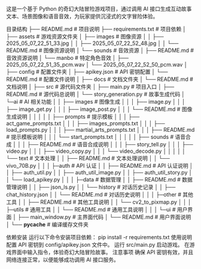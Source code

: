 这是一个基于 Python 的奇幻大陆冒险游戏项目，通过调用 AI 接口生成互动故事文本、场景图像和语音音效，为玩家提供沉浸式的文字冒险体验。

目录结构
├── README.md                   # 项目说明
├── requirements.txt            # 项目依赖
│
├── assets                      # 游戏资源文件夹
│   ├── images                  # 图像资源
│   │   ├── 2025_05_07_22_51_33.jpg
│   │   ├── 2025_05_07_22_52_48.jpg
│   │   └── README.md           # 图像资源说明
│   └── sounds                  # 音效资源
│       ├── README.md           # 音效资源说明
│       └── manbo               # 特定角色音效
│           ├── 2025_05_07_22_51_35_pcm.wav
│           └── 2025_05_07_22_52_50_pcm.wav
│
├── config                      # 配置文件夹
│   ├── apikey.json             # API 密钥配置
│   └── README.md               # 配置文件说明
│
├── docs                        # 文档文件夹
│   └── README.md               # 文档说明
│
├── src                         # 源代码文件夹
│   ├── main.py                 # 项目入口
│   ├── README.md               # 源代码总说明
│   └── story_generation.py     # 故事生成代码
│   └─ai                        # AI 相关功能
│   │  ├── images               # 图像生成
│   │  │   ├── image.py
│   │  │   ├── image_get.py
│   │  │   ├── image_post.py
│   │  │   └── README.md        # 图像生成说明
│   │  │
│   │  ├── prompts              # 提示模板
│   │  │   ├── act_game_prompts.txt
│   │  │   ├── images_prompts.txt
│   │  │   ├── load_prompts.py
│   │  │   ├── martial_arts_prompts.txt
│   │  │   ├── README.md        # 提示模板说明
│   │  │   └── start_prompts.txt
│   │  │
│   │  ├── sounds               # 语音合成
│   │  │   ├── README.md        # 语音合成说明
│   │  │   ├── story_tell.py
│   │  │   ├── video.py
│   │  │   ├── video_copy.py
│   │  │   └── video_decode.py
│   │  │
│   │  └── text                 # 文本处理
│   │      ├── README.md        # 文本处理说明
│   │      └── vivo_70B.py
│   │
│   ├─auth                      # API 认证
│   │   ├── README.md           # API 认证说明
│   │   ├── auth_util.py
│   │   ├── auth_util_image.py
│   │   ├── auth_util_story.py
│   │   └── load_apikey.py
│   │
│   ├─data                      # 数据管理
│   │   ├── README.md           # 数据管理说明
│   │   ├── json_ls.py
│   │   └── history             # 对话历史记录
│   │       ├── chat_history.json
│   │       └── README.md       # 对话历史说明
│   │
│   ├─other                     # 其他工具
│   │   ├── README.md           # 其他工具说明
│   │   └── cv2_to_pixmap.py
│   │
│   ├─utils                     # 通用工具
│   │   └── README.md           # 通用工具说明
│   │
│   └─ui                        # 用户界面
│       ├── main_window.py      # 主界面代码
│       └── README.md           # 用户界面说明
│
└── __pycache__                 # 编译缓存文件夹

依赖安装
运行以下命令安装项目依赖：
pip install -r requirements.txt
使用说明
配置 API 密钥到 config/apikey.json 文件中。
运行 src/main.py 启动游戏。
在游戏界面中输入指令，体验奇幻大陆冒险故事。
注意事项
确保 API 密钥有效，并且网络连接正常，以便能够成功调用 AI 接口服务。